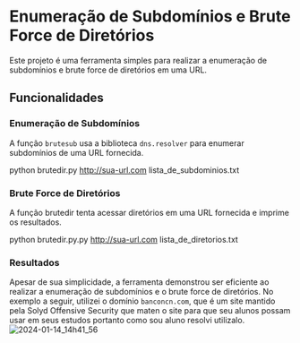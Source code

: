 # Enumeração de Subdomínios e Brute Force de Diretórios

Este projeto é uma ferramenta simples para realizar a enumeração de subdomínios e brute force de diretórios em uma URL.

## Funcionalidades

### Enumeração de Subdomínios

A função `brutesub` usa a biblioteca `dns.resolver` para enumerar subdomínios de uma URL fornecida.

python brutedir.py http://sua-url.com lista_de_subdominios.txt

### Brute Force de Diretórios

A função brutedir tenta acessar diretórios em uma URL fornecida e imprime os resultados.


python brutedir.py.py http://sua-url.com lista_de_diretorios.txt


### Resultados 
Apesar de sua simplicidade, a ferramenta demonstrou ser eficiente ao realizar a enumeração de subdomínios e o brute force de diretórios. No exemplo a seguir, utilizei o domínio `banconcn.com`, que é um site mantido pela Solyd Offensive Security que maten o site para que seu alunos possam usar em seus estudos portanto como sou aluno resolvi utilizalo.
![2024-01-14_14h41_56](https://github.com/Luizbressani/Enumera-o-de-Subdom-nios-e-Brute-Force-de-Diret-rios/assets/91733688/738a67d2-d700-4293-9f57-e4c08974c6d2)
